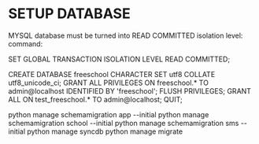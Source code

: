 SETUP DATABASE
======
MYSQL database must be turned into READ COMMITTED isolation level:
command:

SET GLOBAL TRANSACTION ISOLATION LEVEL READ COMMITTED;

CREATE DATABASE freeschool CHARACTER SET utf8 COLLATE utf8_unicode_ci;
GRANT ALL PRIVILEGES ON freeschool.* TO admin@localhost IDENTIFIED BY 'freeschool';
FLUSH PRIVILEGES;
GRANT ALL ON test_freeschool.* TO admin@localhost;
QUIT;

python manage schemamigration app --initial
python manage schemamigration school --initial
python manage schemamigration sms --initial
python manage syncdb
python manage migrate
